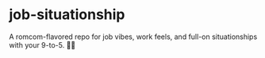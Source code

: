 # job-situationship
A romcom-flavored repo for job vibes, work feels, and full-on situationships with your 9-to-5. 💼💔
